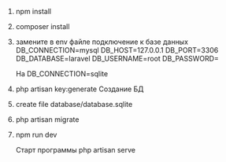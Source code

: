 1. npm install
2. composer install
3. замените в env файле подключение к базе данных
   DB_CONNECTION=mysql
   DB_HOST=127.0.0.1
   DB_PORT=3306
   DB_DATABASE=laravel
   DB_USERNAME=root
   DB_PASSWORD=

    На
    DB_CONNECTION=sqlite

4. php artisan key:generate
   Создание БД
5. create file database/database.sqlite
6. php artisan migrate
7. npm run dev

    Старт программы
    php artisan serve
